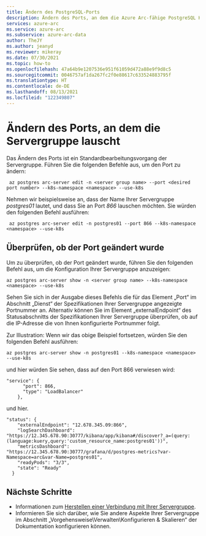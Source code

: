 ```yaml
---
title: Ändern des PostgreSQL-Ports
description: Ändern des Ports, an dem die Azure Arc-fähige PostgreSQL Hyperscale-Servergruppe lauscht.
services: azure-arc
ms.service: azure-arc
ms.subservice: azure-arc-data
author: TheJY
ms.author: jeanyd
ms.reviewer: mikeray
ms.date: 07/30/2021
ms.topic: how-to
ms.openlocfilehash: 47a64b9e1207536e951f61059d472a88e9f9d8c5
ms.sourcegitcommit: 0046757af1da267fc2f0e88617c633524883795f
ms.translationtype: HT
ms.contentlocale: de-DE
ms.lasthandoff: 08/13/2021
ms.locfileid: "122349807"
---
```

# <a name="change-the-port-on-which-the-server-group-is-listening"></a>Ändern des Ports, an dem die Servergruppe lauscht 

Das Ändern des Ports ist ein Standardbearbeitungsvorgang der Servergruppe. Führen Sie die folgenden Befehle aus, um den Port zu ändern:
```azurecli
 az postgres arc-server edit -n <server group name> --port <desired port number> --k8s-namespace <namespace> --use-k8s
```

Nehmen wir beispielsweise an, dass der Name Ihrer Servergruppe _postgres01_ lautet, und dass Sie an Port _866_ lauschen möchten. Sie würden den folgenden Befehl ausführen:
```azurecli
 az postgres arc-server edit -n postgres01 --port 866 --k8s-namespace <namespace> --use-k8s
```

## <a name="verify-that-the-port-was-changed"></a>Überprüfen, ob der Port geändert wurde

Um zu überprüfen, ob der Port geändert wurde, führen Sie den folgenden Befehl aus, um die Konfiguration Ihrer Servergruppe anzuzeigen:
```azurecli
az postgres arc-server show -n <server group name> --k8s-namespace <namespace> --use-k8s
```

Sehen Sie sich in der Ausgabe dieses Befehls die für das Element „Port“ im Abschnitt „Dienst“ der Spezifikationen Ihrer Servergruppe angezeigte Portnummer an.
Alternativ können Sie im Element „externalEndpoint“ des Statusabschnitts der Spezifikationen Ihrer Servergruppe überprüfen, ob auf die IP-Adresse die von Ihnen konfigurierte Portnummer folgt.

Zur Illustration: Wenn wir das obige Beispiel fortsetzen, würden Sie den folgenden Befehl ausführen:
```azurecli
az postgres arc-server show -n postgres01 --k8s-namespace <namespace> --use-k8s
```

und hier würden Sie sehen, dass auf den Port 866 verwiesen wird:

```console
"service": {
      "port": 866,
      "type": "LoadBalancer"
    },
```
und hier.

```console
"status": {
    "externalEndpoint": "12.678.345.09:866",
    "logSearchDashboard": "https://12.345.678.90:30777/kibana/app/kibana#/discover?_a=(query:(language:kuery,query:'custom_resource_name:postgres01'))",
    "metricsDashboard": "https://12.345.678.90:30777/grafana/d/postgres-metrics?var-Namespace=arc&var-Name=postgres01",
    "readyPods": "3/3",
    "state": "Ready"
  }
```
## <a name="next-steps"></a>Nächste Schritte
- Informationen zum [Herstellen einer Verbindung mit Ihrer Servergruppe](get-connection-endpoints-and-connection-strings-postgres-hyperscale.md).
- Informieren Sie sich darüber, wie Sie andere Aspekte Ihrer Servergruppe im Abschnitt „Vorgehensweise\Verwalten\Konfigurieren & Skalieren“ der Dokumentation konfigurieren können.

